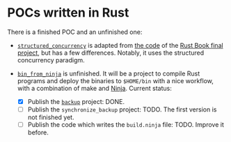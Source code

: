 
POCs written in Rust
====================

There is a finished POC and an unfinished one:

  - [`structured_concurrency`][] is adapted from [the code][] of the [Rust Book final project][],
    but has a few differences. Notably, it uses the structured concurrency paradigm.

  - [`bin_from_ninja`] is unfinished. It will be a project to compile Rust programs and deploy the
    binaries to `$HOME/bin` with a nice workflow, with a combination of make and [Ninja][].
    Current status:

    - [x] Publish the [`backup`][] project: DONE.
    - [ ] Publish the `synchronize_backup` project: TODO. The first version is not finished yet.
    - [ ] Publish the code which writes the `build.ninja` file: TODO. Improve it before.

[`structured_concurrency`]: ./structured_concurrency
[the code]: https://github.com/rust-lang/book/tree/8d3584f55fa7f70ee699016be7e895d35d0e9b27/listings/ch20-web-server/no-listing-07-final-code
[Rust Book final project]: https://doc.rust-lang.org/stable/book/ch20-00-final-project-a-web-server.html
[`bin_from_ninja`]: ./bin_from_ninja
[Ninja]: https://ninja-build.org/
[`backup`]: ./bin_from_ninja/backup
